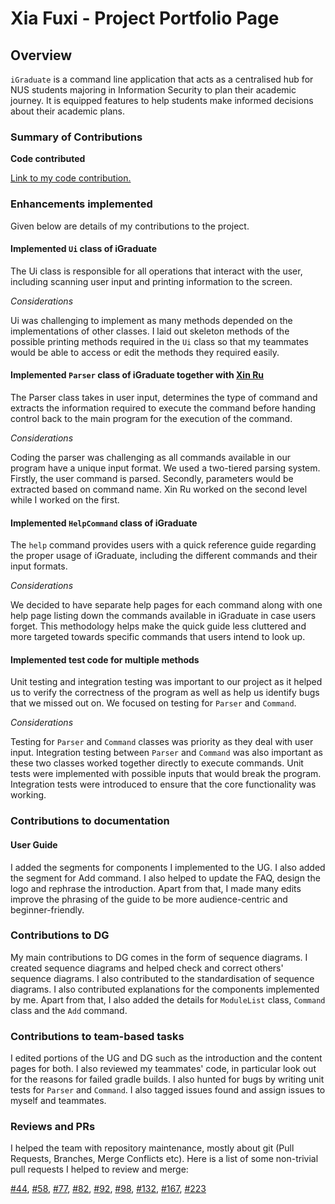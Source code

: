 # Xia Fuxi - Project Portfolio Page

## Overview

`iGraduate` is a command line application that acts as a centralised hub for NUS students majoring in Information 
Security to plan their academic journey. It is equipped features to help students make informed decisions about their academic plans.

### Summary of Contributions
<b>Code contributed</b>

[Link to my code contribution.](https://nus-cs2113-ay2021s2.github.io/tp-dashboard/?search=fupernova&sort=groupTitle&sortWithin=title&since=2021-03-05&timeframe=commit&mergegroup=&groupSelect=groupByRepos&breakdown=false)

### Enhancements implemented

Given below are details of my contributions to the project.

#### Implemented `Ui` class of iGraduate

The Ui class is responsible for all operations that interact with the user, including scanning user input and printing 
information to the screen.

*Considerations*

Ui was challenging to implement as many methods depended on the implementations of other classes. I laid out skeleton 
methods of the possible printing methods required in the `Ui` class so that my teammates would be able to access or edit
the methods they required easily.

#### Implemented `Parser` class of iGraduate together with [Xin Ru](https://github.com/xseh/)

The Parser class takes in user input, determines the type of command and extracts the information required to 
execute the command before handing control back to the main program for the execution of the command.

*Considerations*

Coding the parser was challenging as all commands available in our program have a unique input format. We used a 
two-tiered parsing system. Firstly, the user command is parsed. Secondly, parameters would be extracted based on command
name. Xin Ru worked on the second level while I worked on the first.

#### Implemented `HelpCommand` class of iGraduate
The  `help` command provides users with a quick reference guide regarding the proper usage of iGraduate, including the 
different commands and their input formats.

*Considerations*

We decided to have separate help pages for each command along with one help page listing down the commands available in 
iGraduate in case users forget. This methodology helps make the quick guide less cluttered and more targeted towards 
specific commands that users intend to look up.

#### Implemented test code for multiple methods

Unit testing and integration testing was important to our project as it helped us to verify the correctness of the program
as well as help us identify bugs that we missed out on. We focused on testing for `Parser` and `Command`.

*Considerations*

Testing for `Parser` and `Command` classes was priority as they deal with user input. Integration testing between 
`Parser` and `Command` was also important as these two classes worked together directly to execute commands. Unit tests 
were implemented with possible inputs that would break the program. Integration tests were introduced to ensure that the
core functionality was working.

### Contributions to documentation

#### User Guide

I added the segments for components I implemented to the UG. I also added the segment for Add command.
I also helped to update the FAQ, design the logo and rephrase the introduction. Apart from that, I made many edits 
improve the phrasing of the guide to be more audience-centric and beginner-friendly.

### Contributions to DG

My main contributions to DG comes in the form of sequence diagrams. I created sequence diagrams and helped check and 
correct others' sequence diagrams. I also contributed to the standardisation of sequence diagrams. I also contributed 
explanations for the components implemented by me. Apart from that, I also added the details for `ModuleList` class, 
`Command` class and the `Add` command.

### Contributions to team-based tasks

I edited portions of the UG and DG such as the introduction and the content pages for both. I also 
reviewed my teammates' code, in particular look out for the reasons for failed gradle builds. I also hunted for bugs by
writing unit tests for `Parser` and `Command`. I also tagged issues found and assign issues to myself and teammates.

### Reviews and PRs

I helped the team with repository maintenance, mostly about git (Pull Requests, Branches, Merge Conflicts etc). Here is a list of some non-trivial pull requests I helped to review and merge:

[#44](https://github.com/AY2021S2-CS2113T-W09-2/tp/pull/44), [#58](https://github.com/AY2021S2-CS2113T-W09-2/tp/pull/58), 
[#77](https://github.com/AY2021S2-CS2113T-W09-2/tp/pull/77), [#82](https://github.com/AY2021S2-CS2113T-W09-2/tp/pull/82),
[#92](https://github.com/AY2021S2-CS2113T-W09-2/tp/pull/92), [#98](https://github.com/AY2021S2-CS2113T-W09-2/tp/pull/98),
[#132](https://github.com/AY2021S2-CS2113T-W09-2/tp/pull/132), [#167](https://github.com/AY2021S2-CS2113T-W09-2/tp/pull/167),
[#223](https://github.com/AY2021S2-CS2113T-W09-2/tp/pull/223)